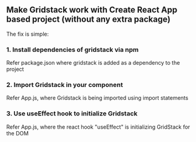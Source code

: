 ## Make Gridstack work with Create React App based project (without any extra package)

The fix is simple:

### 1. Install dependencies of gridstack via npm
Refer package.json where gridstack is added as a dependency to the project

### 2. Import Gridstack in your component
Refer App.js, where Gridstack is being imported using import statements

### 3. Use useEffect hook to initialize Gridstack
Refer App.js, where the react hook "useEffect" is initializing GridStack for the DOM